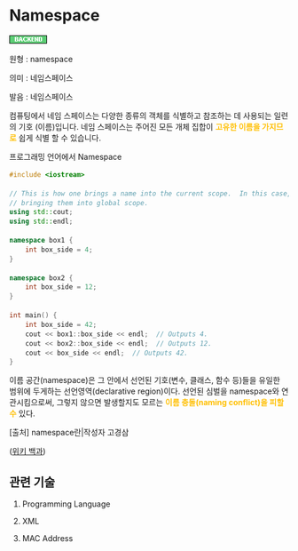 # Namespace
![Backend](../2TAT1C/Label_Backend.png)

원형 : namespace

의미  : 네임스페이스

발음 : 네임스페이스

컴퓨팅에서 네임 스페이스는 다양한 종류의 객체를 식별하고 참조하는 데 사용되는 일련의 기호 (이름)입니다. 네임 스페이스는 주어진 모든 개체 집합이 <span style="color:#FFBF00; font-weight:bold;">고유한 이름을 가지므로</span> 쉽게 식별 할 수 있습니다.


프로그래밍 언어에서 Namespace
```c++
#include <iostream>

// This is how one brings a name into the current scope.  In this case, it's
// bringing them into global scope.
using std::cout;
using std::endl;

namespace box1 {
    int box_side = 4;
}

namespace box2 {
    int box_side = 12;
}

int main() {
    int box_side = 42;
    cout << box1::box_side << endl;  // Outputs 4.
    cout << box2::box_side << endl;  // Outputs 12.
    cout << box_side << endl;  // Outputs 42.
}
```

이름 공간(namespace)은 그 안에서 선언된 기호(변수, 클래스, 함수 등)들을 유일한 범위에 두게하는 선언영역(declarative region)이다. 선언된 심벌을 namespace와 연관시킴으로써, 그렇지 않으면 발생할지도 모르는 <span style="color:#FFBF00; font-weight:bold;">이름 충돌(naming conflict)을 피할 수</span> 있다. 

[출처] namespace란|작성자 고경삼

([위키 백과](https://en.wikipedia.org/wiki/Namespace))

## 관련 기술
1. Programming Language

2. XML

3. MAC Address



